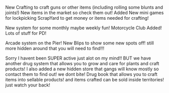 New Crafting to craft guns or other items (including rolling some blunts and joints!)
New items in the market so check them out!
Added New mini games for lockpicking
ScrapYard to get money or items needed for crafting!


New system for some monthly maybe weekly fun!
Motorcycle Club Added!
Lots of stuff for PD!

Arcade system on the Pier! New Blips to show some new spots off! still more hidden around that you will need to find!!! 


Sorry I havent been SUPER active just alot on my mind!! BUT we have another drug system that allows you to grow and care for plants and craft products! I also added a new hidden store that gangs will know mostly so contact them to find out! we dont bite! Drug book that allows you to craft items into sellable products! and items crafted can be sold inside territories! just watch your back! 